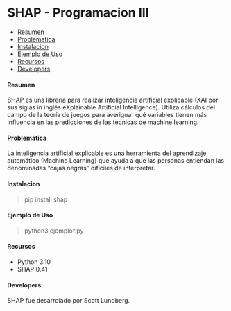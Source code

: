 # SHAP - Programacion III

- [Resumen](https://github.com/facugirardi/shap-prog3/blob/main/README.md#resumen)
- [Problematica](https://github.com/facugirardi/shap-prog3/blob/main/README.md#problematica)
- [Instalacion](https://github.com/facugirardi/shap-prog3/blob/main/README.md#instalacion)
- [Ejemplo de Uso](https://github.com/facugirardi/shap-prog3/blob/main/README.md#ejemplodeuso)
- [Recursos](https://github.com/facugirardi/shap-prog3/blob/main/README.md#recursos)
- [Developers](https://github.com/facugirardi/shap-prog3/blob/main/README.md#developers)


#### Resumen
SHAP es una librería para realizar inteligencia artificial explicable (XAI por sus siglas in inglés eXplainable Artificial Intelligence). Utiliza cálculos del campo de la teoría de juegos para averiguar qué variables tienen más influencia en las predicciones de las técnicas de machine learning.


#### Problematica
La inteligencia artificial explicable es una herramienta del aprendizaje automático (Machine Learning) que ayuda a que las personas entiendan las denominadas “cajas negras” difíciles de interpretar.


#### Instalacion
> pip install shap


#### Ejemplo de Uso
> python3 ejemplo*.py


#### Recursos
- Python 3.10
- SHAP 0.41


#### Developers
SHAP fue desarrolado por Scott Lundberg.
